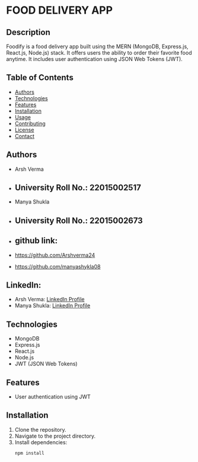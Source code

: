 # FOOD DELIVERY APP

## Description
Foodify is a food delivery app built using the MERN (MongoDB, Express.js, React.js, Node.js) stack. It offers users the ability to order their favorite food anytime. It includes user authentication using JSON Web Tokens (JWT).

## Table of Contents
- [Authors](#authors)
- [Technologies](#technologies)
- [Features](#features)
- [Installation](#installation)
- [Usage](#usage)
- [Contributing](#contributing)
- [License](#license)
- [Contact](#contact)

## Authors
- Arsh Verma
- ## University Roll No.: 22015002517
- Manya Shukla
- ## University Roll No.: 22015002673

- ## github link:
- https://github.com/Arshverma24
- https://github.com/manyashykla08

## LinkedIn:
- Arsh Verma: [LinkedIn Profile](https://www.linkedin.com/in/arsh-verma-0bb172316?utm_source=share&utm_campaign=share_via&utm_content=profile&utm_medium=android_app)
- Manya Shukla: [LinkedIn Profile](https://www.linkedin.com/in/manya-shukla/)

## Technologies
- MongoDB
- Express.js
- React.js
- Node.js
- JWT (JSON Web Tokens)

## Features
- User authentication using JWT
  

## Installation
1. Clone the repository.
2. Navigate to the project directory.
3. Install dependencies:
   ```sh
   npm install
